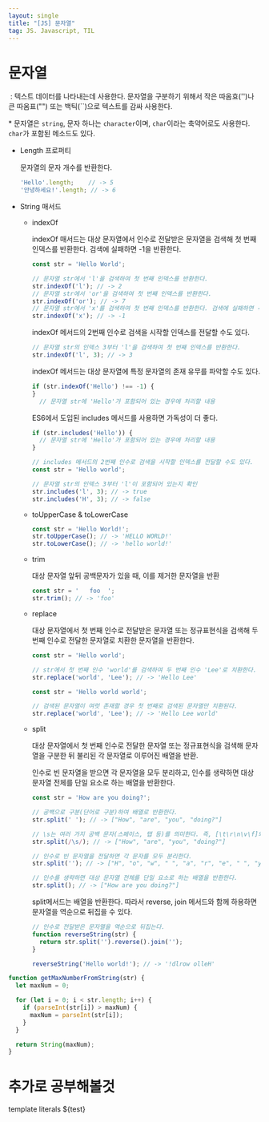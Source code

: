 ```yaml
---
layout: single
title: "[JS] 문자열"
tag: JS. Javascript, TIL
---
```




# 문자열

​	: 텍스트 데이터를 나타내는데 사용한다. 문자열을 구분하기 위해서 작은 따옴효('')나 큰 따옴표("") 또는 백틱(``)으로 텍스트를 감싸 사용한다. 

\*  문자열은 `string`, 문자 하나는 `character`이며, `char`이라는 축약어로도 사용한다. `char`가 포함된 메소드도 있다.



- Length 프로퍼티

   문자열의 문자 개수를 반환한다.

  ```js
  'Hello'.length;    // -> 5
  '안녕하세요!'.length; // -> 6
  ```



- String 매서드

  - indexOf

    indexOf 매서드는 대상 문자열에서 인수로 전달받은 문자열을 검색해 첫 번째 인덱스를 반환한다. 검색에 실패하면 -1을 반환한다.

    ```js
    const str = 'Hello World';
    
    // 문자열 str에서 'l'을 검색하여 첫 번째 인덱스를 반환한다.
    str.indexOf('l'); // -> 2
    // 문자열 str에서 'or'을 검색하여 첫 번째 인덱스를 반환한다.
    str.indexOf('or'); // -> 7
    // 문자열 str에서 'x'를 검색하여 첫 번째 인덱스를 반환한다. 검색에 실패하면 -1을 반환한다.
    str.indexOf('x'); // -> -1
    ```

    indexOf 메서드의 2번째 인수로 검색을 시작할 인덱스를 전달할 수도 있다.

    ```js
    // 문자열 str의 인덱스 3부터 'l'을 검색하여 첫 번째 인덱스를 반환한다.
    str.indexOf('l', 3); // -> 3
    ```

    indexOf 메서드는 대상 문자열에 특정 문자열의 존재 유무를 파악할 수도 있다.

    ```js
    if (str.indexOf('Hello') !== -1) {
    }
      // 문자열 str에 'Hello'가 포함되어 있는 경우에 처리할 내용
    ```

    ES6에서 도입된 includes 메서드를 사용하면 가독성이 더 좋다.

    ```js
    if (str.includes('Hello')) {
      // 문자열 str에 'Hello'가 포함되어 있는 경우에 처리할 내용
    }
    
    // includes 메서드의 2번째 인수로 검색을 시작할 인덱스를 전달할 수도 있다.
    const str = 'Hello world';
    
    // 문자열 str의 인덱스 3부터 'l'이 포함되어 있는지 확인
    str.includes('l', 3); // -> true
    str.includes('H', 3); // -> false
    ```

  - toUpperCase & toLowerCase

    ```js
    const str = 'Hello World!';
    str.toUpperCase(); // -> 'HELLO WORLD!'
    str.toLowerCase(); // -> 'hello world!'
    ```

  - trim

    대상 문자열 앞뒤 공백문자가 있을 때, 이를 제거한 문자열을 반환

    ```js
    const str = '   foo  ';
    str.trim(); // -> 'foo'
    ```

  - replace

    대상 문자열에서 첫 번째 인수로 전달받은 문자열 또는 정규표현식을 검색해 두 번째 인수로 전달한 문자열로 치환한 문자열을 반환한다.

    ```js
    const str = 'Hello world';
    
    // str에서 첫 번째 인수 'world'를 검색하여 두 번째 인수 'Lee'로 치환한다.
    str.replace('world', 'Lee'); // -> 'Hello Lee'
    
    const str = 'Hello world world';
    
    // 검색된 문자열이 여럿 존재할 경우 첫 번째로 검색된 문자열만 치환된다.
    str.replace('world', 'Lee'); // -> 'Hello Lee world'
    ```

  - split

    대상 문자열에서 첫 번째 인수로 전달한 문자열 또는 정규표현식을 검색해 문자열을 구분한 뒤 불리된 각 문자열로 이루어진 배열을 반환. 

    인수로 빈 문자열을 받으면 각 문자열을 모두 분리하고, 인수를 생략하면 대상 문자열 전체를 단일 요소로 하는 배열을 반환한다.

    ```js
    const str = 'How are you doing?';
    
    // 공백으로 구분(단어로 구분)하여 배열로 반환한다.
    str.split(' '); // -> ["How", "are", "you", "doing?"]
    
    // \s는 여러 가지 공백 문자(스페이스, 탭 등)를 의미한다. 즉, [\t\r\n\v\f]와 같은 의미다.
    str.split(/\s/); // -> ["How", "are", "you", "doing?"]
    
    // 인수로 빈 문자열을 전달하면 각 문자를 모두 분리한다.
    str.split(''); // -> ["H", "o", "w", " ", "a", "r", "e", " ", "y", "o", "u", " ", "d", "o", "i", "n", "g", "?"]
    
    // 인수를 생략하면 대상 문자열 전체를 단일 요소로 하는 배열을 반환한다.
    str.split(); // -> ["How are you doing?"]
    ```

    split메서드는 배열을 반환한다. 따라서 reverse, join 메서드와 함께 하용하면 문자열을 역순으로 뒤집을 수 있다.

    ```js
    // 인수로 전달받은 문자열을 역순으로 뒤집는다.
    function reverseString(str) {
      return str.split('').reverse().join('');
    }
    
    reverseString('Hello world!'); // -> '!dlrow olleH'
    ```







```jsx
function getMaxNumberFromString(str) {
  let maxNum = 0;

  for (let i = 0; i < str.length; i++) {
    if (parseInt(str[i]) > maxNum) {
      maxNum = parseInt(str[i]);
    }
  }

  return String(maxNum);
}
```





# 추가로 공부해볼것

template literals   ${test}

